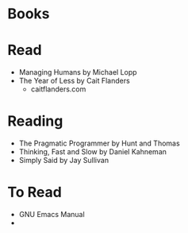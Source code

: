 Books
===============

# Read

- Managing Humans by Michael Lopp
- The Year of Less by Cait Flanders
  - caitflanders.com
 

# Reading
- The Pragmatic Programmer by Hunt and Thomas
- Thinking, Fast and Slow by Daniel Kahneman
- Simply Said by Jay Sullivan

# To Read
- GNU Emacs Manual
- 

